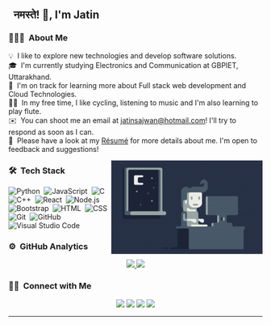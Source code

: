 ##  &nbsp; नमस्ते! 🙏, I'm Jatin

### 👨🏻‍💻 &nbsp;About Me

💡 &nbsp;I like to explore new technologies and develop software solutions.  
🎓 &nbsp;I'm currently studying Electronics and Communication at GBPIET, Uttarakhand.  
🌱 &nbsp;I'm on track for learning more about Full stack web development and Cloud Technologies.  
🚴‍♂️ &nbsp;In my free time, I like cycling, listening to music and I'm also learning to play flute.  
✉️ &nbsp;You can shoot me an email at jatinsajwan@hotmail.com! I'll try to respond as soon as I can.  
📄 &nbsp;Please have a look at my [Résumé](https://drive.google.com/file/d/1nyYyiDb19-h69O9MaUWJkROju66FqElo/view?usp=sharing) for more details about me. I'm open to feedback and suggestions!  

<img alt="Night Coding" src="https://github.com/jatinsajwan3841/jatinsajwan3841/raw/main/Night-Coding.gif" align="right"/>

### 🛠 &nbsp;Tech Stack

![Python](https://img.shields.io/badge/-Python-05122A?style=flat&logo=python)&nbsp;
![JavaScript](https://img.shields.io/badge/-JavaScript-05122A?style=flat&logo=javascript)&nbsp;
![C](https://img.shields.io/badge/-C-05122A?style=flat&logo=C&logoColor=A8B9CC)&nbsp;
![C++](https://img.shields.io/badge/-C++-05122A?style=flat&logo=C%2B%2B&logoColor=00599C)&nbsp;
![React](https://img.shields.io/badge/-React-05122A?style=flat&logo=react)&nbsp;
![Node.js](https://img.shields.io/badge/-Node.js-05122A?style=flat&logo=node.js)&nbsp;
![Bootstrap](https://img.shields.io/badge/-Bootstrap-05122A?style=flat&logo=bootstrap&logoColor=563D7C)&nbsp;
![HTML](https://img.shields.io/badge/-HTML-05122A?style=flat&logo=HTML5)&nbsp;
![CSS](https://img.shields.io/badge/-CSS-05122A?style=flat&logo=CSS3&logoColor=1572B6)&nbsp;
![Git](https://img.shields.io/badge/-Git-05122A?style=flat&logo=git)&nbsp;
![GitHub](https://img.shields.io/badge/-GitHub-05122A?style=flat&logo=github)&nbsp;
![Visual Studio Code](https://img.shields.io/badge/-Visual%20Studio%20Code-05122A?style=flat&logo=visual-studio-code&logoColor=007ACC)&nbsp;


### ⚙️ &nbsp;GitHub Analytics

<p align="center">
<a href="https://github.com/jatinsajwan3841" target="_blank" rel="noreferrer">
<img src="https://github-readme-stats-eight-theta.vercel.app/api?username=jatinsajwan3841&show_icons=true&theme=algolia&include_all_commits=true&count_private=true"/>
<img src="https://github-readme-stats-eight-theta.vercel.app/api/top-langs/?username=jatinsajwan3841&layout=compact&langs_count=8&theme=algolia"/>
</a>
</p>

### 🤝🏻 &nbsp;Connect with Me

<p align="center">
<a href="https://jatinsajwan3841.github.io/portfolio/"><img src="https://img.shields.io/badge/-jatin_portfolio-3423A6?style=flat&logo=Google-Chrome&logoColor=white"/></a>
<a href="https://www.linkedin.com/in/jatin-kumar-9138141b4/"><img src="https://img.shields.io/badge/-Jatin Kumar-0077B5?style=flat&logo=Linkedin&logoColor=white"/></a>
<a href="mailto:jatinsajwan@hotmail.com"><img src="https://img.shields.io/badge/-jatinsajwan@hotmail.com-6565e2?style=flat&logo=maildotru&logoColor=white"/></a>
<a href="https://www.instagram.com/jatin_3841/"><img src="https://img.shields.io/badge/-@jatin_3841-E4405F?style=flat&logo=Instagram&logoColor=white"/></a>
</p>

-----
